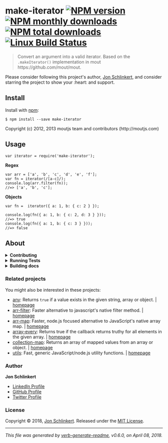 <h1 id="make-iterator-%21npm-version-%21npm-monthly-downloads-%21npm-total-downloads-%21linux-build-status">make-iterator <a href="https://www.npmjs.com/package/make-iterator"><img src="https://img.shields.io/npm/v/make-iterator.svg?style=flat" alt="NPM version" /></a> <a href="https://npmjs.org/package/make-iterator"><img src="https://img.shields.io/npm/dm/make-iterator.svg?style=flat" alt="NPM monthly downloads" /></a> <a href="https://npmjs.org/package/make-iterator"><img src="https://img.shields.io/npm/dt/make-iterator.svg?style=flat" alt="NPM total downloads" /></a> <a href="https://travis-ci.org/jonschlinkert/make-iterator"><img src="https://img.shields.io/travis/jonschlinkert/make-iterator.svg?style=flat&amp;label=Travis" alt="Linux Build Status" /></a></h1>

<blockquote>
  <p>Convert an argument into a valid iterator. Based on the <code>.makeIterator()</code> implementation in mout https://github.com/mout/mout.</p>
</blockquote>

<p>Please consider following this project's author, <a href="https://github.com/jonschlinkert">Jon Schlinkert</a>, and consider starring the project to show your :heart: and support.</p>

<h2 id="install">Install</h2>

<p>Install with <a href="https://www.npmjs.com/">npm</a>:</p>

<pre><code class="sh">$ npm install --save make-iterator
</code></pre>

<p>Copyright (c) 2012, 2013 moutjs team and contributors (http://moutjs.com)</p>

<h2 id="usage">Usage</h2>

<pre><code class="js">var iterator = require('make-iterator');
</code></pre>

<p><strong>Regex</strong></p>

<pre><code class="js">var arr = ['a', 'b', 'c', 'd', 'e', 'f'];
var fn = iterator(/[a-c]/);
console.log(arr.filter(fn));
//=&gt; ['a', 'b', 'c'];
</code></pre>

<p><strong>Objects</strong></p>

<pre><code class="js">var fn =  iterator({ a: 1, b: { c: 2 } });

console.log(fn({ a: 1, b: { c: 2, d: 3 } }));
//=&gt; true
console.log(fn({ a: 1, b: { c: 3 } }));
//=&gt; false
</code></pre>

<h2 id="about">About</h2>

<details>
<summary><strong>Contributing</strong></summary>

Pull requests and stars are always welcome. For bugs and feature requests, [please create an issue](../../issues/new).

</details>

<details>
<summary><strong>Running Tests</strong></summary>

Running and reviewing unit tests is a great way to get familiarized with a library and its API. You can install dependencies and run tests with the following command:

```sh
$ npm install && npm test
```

</details>

<details>
<summary><strong>Building docs</strong></summary>

_(This project's readme.md is generated by [verb](https://github.com/verbose/verb-generate-readme), please don't edit the readme directly. Any changes to the readme must be made in the [.verb.md](.verb.md) readme template.)_

To generate the readme, run the following command:

```sh
$ npm install -g verbose/verb#dev verb-generate-readme && verb
```

</details>

<h3 id="related-projects">Related projects</h3>

<p>You might also be interested in these projects:</p>

<ul>
<li><a href="https://www.npmjs.com/package/any">any</a>: Returns <code>true</code> if a value exists in the given string, array or object. | <a href="https://github.com/jonschlinkert/any" title="Returns <code>true</code> if a value exists in the given string, array or object.">homepage</a></li>
<li><a href="https://www.npmjs.com/package/arr-filter">arr-filter</a>: Faster alternative to javascript's native filter method. | <a href="https://github.com/jonschlinkert/arr-filter" title="Faster alternative to javascript's native filter method.">homepage</a></li>
<li><a href="https://www.npmjs.com/package/arr-map">arr-map</a>: Faster, node.js focused alternative to JavaScript's native array map. | <a href="https://github.com/jonschlinkert/arr-map" title="Faster, node.js focused alternative to JavaScript's native array map.">homepage</a></li>
<li><a href="https://www.npmjs.com/package/array-every">array-every</a>: Returns true if the callback returns truthy for all elements in the given array. | <a href="https://github.com/jonschlinkert/array-every" title="Returns true if the callback returns truthy for all elements in the given array.">homepage</a></li>
<li><a href="https://www.npmjs.com/package/collection-map">collection-map</a>: Returns an array of mapped values from an array or object. | <a href="https://github.com/jonschlinkert/collection-map" title="Returns an array of mapped values from an array or object.">homepage</a></li>
<li><a href="https://www.npmjs.com/package/utils">utils</a>: Fast, generic JavaScript/node.js utility functions. | <a href="https://github.com/jonschlinkert/utils" title="Fast, generic JavaScript/node.js utility functions.">homepage</a></li>
</ul>

<h3 id="author">Author</h3>

<p><strong>Jon Schlinkert</strong></p>

<ul>
<li><a href="https://linkedin.com/in/jonschlinkert">LinkedIn Profile</a></li>
<li><a href="https://github.com/jonschlinkert">GitHub Profile</a></li>
<li><a href="https://twitter.com/jonschlinkert">Twitter Profile</a></li>
</ul>

<h3 id="license">License</h3>

<p>Copyright © 2018, <a href="https://github.com/jonschlinkert">Jon Schlinkert</a>.
Released under the <a href="LICENSE">MIT License</a>.</p>

<hr />

<p><em>This file was generated by <a href="https://github.com/verbose/verb-generate-readme">verb-generate-readme</a>, v0.6.0, on April 08, 2018.</em></p>
